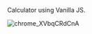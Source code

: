 Calculator using Vanilla JS.

![chrome_XVbqCRdCnA](https://user-images.githubusercontent.com/8305596/96784474-c59aca00-13bb-11eb-9a03-930c724bec6c.png)
